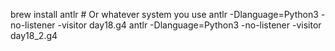 brew install antlr # Or whatever system you use
antlr -Dlanguage=Python3 -no-listener -visitor day18.g4
antlr -Dlanguage=Python3 -no-listener -visitor day18_2.g4
